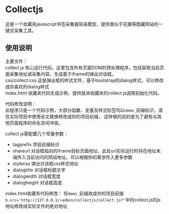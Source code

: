 Collectjs
=========
这是一个收藏夹javascript书签采集器简易模型，提供类似于花瓣等图藏网站的一键式采集工具。

使用说明
-------
主要文件：  
collect.js 核心运行代码，这里包含所有页面DOM的预处理程序，包括获取当前页面采集地址或采集内容，生成基于iframe的弹出对话框。  
css/collect.css 这是弹出框的样式文件，基于bootstrap的dialog样式，可以修改成你喜欢的dialog样式  
index.html 收藏夹代码生成示例，提供放进收藏夹的collect.js调用初始化代码。  

代码修改说明：  
此程序只是一个代码示例，大部分函数、变量及样式标签均以`demo_`前缀标识，请在实际项目中使用全文替换修改成你的项目前缀，
这样做的目的是为了避免与其他页面程序的命名空间冲突。  

collect.js需配置几个常量参数：  
* tagprefix 项目前缀标识  
* shareurl 对话框指向的iframe目标页面地址，此处url实际运行时将在地址末端传入当前访问的网站地址，可以根据你的需求传入更多参数  
* stylecss 弹出对话框css样式地址  
* dialogtitle 对话框标题文字  
* dialogwidth 对话框宽度  
* dialogheight 对话框高度  

index.html收藏夹代码修改：
将`demo_`前缀改成你的项目前缀  
`b.src='http://127.0.0.1/~admin/collectjs/collect.js?'`中的collect.js的js地址修改成实际文件的绝对地址   

